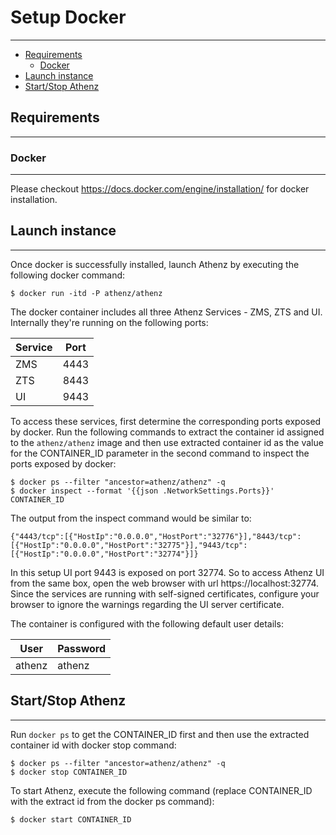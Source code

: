 # Setup Docker
-----------------

* [Requirements](#requirements)
    * [Docker](#docker)
* [Launch instance](#launch-instance)
* [Start/Stop Athenz](#startstop-athenz)

## Requirements
---------------

### Docker
-----------

Please checkout https://docs.docker.com/engine/installation/ for docker installation.

## Launch instance
-------------------

Once docker is successfully installed, launch Athenz by executing the following docker command:

```shell
$ docker run -itd -P athenz/athenz
```

The docker container includes all three Athenz Services - ZMS, ZTS and UI. Internally
they're running on the following ports:

| Service | Port |
|---------|------|
|   ZMS   | 4443 |
|   ZTS   | 8443 |
|   UI    | 9443 |

To access these services, first determine the corresponding ports exposed by docker.
Run the following commands to extract the container id assigned to the `athenz/athenz`
image and then use extracted container id as the value for the CONTAINER_ID parameter
in the second command to inspect the ports exposed by docker:

```shell
$ docker ps --filter "ancestor=athenz/athenz" -q
$ docker inspect --format '{{json .NetworkSettings.Ports}}' CONTAINER_ID
```

The output from the inspect command would be similar to:

`{"4443/tcp":[{"HostIp":"0.0.0.0","HostPort":"32776"}],"8443/tcp":[{"HostIp":"0.0.0.0","HostPort":"32775"}],"9443/tcp":[{"HostIp":"0.0.0.0","HostPort":"32774"}]}`

In this setup UI port 9443 is exposed on port 32774. So to access Athenz UI from
the same box, open the web browser with url https://localhost:32774. Since the
services are running with self-signed certificates, configure your browser to
ignore the warnings regarding the UI server certificate.

The container is configured with the following default user details:

 |  User  | Password |
 |--------|----------|
 | athenz |  athenz  |


## Start/Stop Athenz
-----------------------

Run `docker ps` to get the CONTAINER_ID first and then use the extracted
container id with docker stop command:

```shell
$ docker ps --filter "ancestor=athenz/athenz" -q
$ docker stop CONTAINER_ID
```

To start Athenz, execute the following command (replace CONTAINER_ID with
the extract id from the docker ps command):

```shell
$ docker start CONTAINER_ID
```
